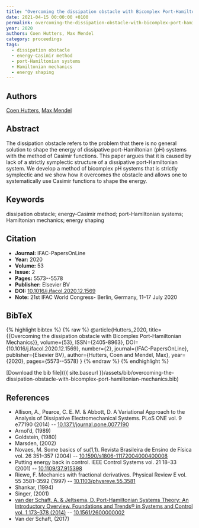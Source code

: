 ```yaml
---
title: "Overcoming the dissipation obstacle with Bicomplex Port-Hamiltonian Mechanics"
date: 2021-04-15 00:00:00 +0100
permalink: overcoming-the-dissipation-obstacle-with-bicomplex-port-hamiltonian-mechanics
year: 2020
authors: Coen Hutters, Max Mendel
category: proceedings
tags:
  - dissipation obstacle
  - energy-Casimir method
  - port-Hamiltonian systems
  - Hamiltonian mechanics
  - energy shaping
---
```

 
## Authors
[Coen Hutters](authors/coen-hutters), [Max Mendel](authors/max-mendel)
 
## Abstract
The dissipation obstacle refers to the problem that there is no general solution to shape the energy of dissipative port-Hamiltonian (pH) systems with the method of Casimir functions. This paper argues that it is caused by lack of a strictly symplectic structure of a dissipative port-Hamiltonian system. We develop a method of bicomplex pH systems that is strictly symplectic and we show how it overcomes the obstacle and allows one to systematically use Casimir functions to shape the energy.
 
## Keywords
dissipation obstacle; energy-Casimir method; port-Hamiltonian systems; Hamiltonian mechanics; energy shaping
 
## Citation
- **Journal:** IFAC-PapersOnLine
- **Year:** 2020
- **Volume:** 53
- **Issue:** 2
- **Pages:** 5573--5578
- **Publisher:** Elsevier BV
- **DOI:** [10.1016/j.ifacol.2020.12.1569](https://doi.org/10.1016/j.ifacol.2020.12.1569)
- **Note:** 21st IFAC World Congress- Berlin, Germany, 11–17 July 2020
 
## BibTeX
{% highlight bibtex %}
{% raw %}
@article{Hutters_2020,
  title={{Overcoming the dissipation obstacle with Bicomplex Port-Hamiltonian Mechanics}},
  volume={53},
  ISSN={2405-8963},
  DOI={10.1016/j.ifacol.2020.12.1569},
  number={2},
  journal={IFAC-PapersOnLine},
  publisher={Elsevier BV},
  author={Hutters, Coen and Mendel, Max},
  year={2020},
  pages={5573--5578}
}
{% endraw %}
{% endhighlight %}
 
[Download the bib file]({{ site.baseurl }}/assets/bib/overcoming-the-dissipation-obstacle-with-bicomplex-port-hamiltonian-mechanics.bib)
 
## References
- Allison, A., Pearce, C. E. M. & Abbott, D. A Variational Approach to the Analysis of Dissipative Electromechanical Systems. PLoS ONE vol. 9 e77190 (2014) -- [10.1371/journal.pone.0077190](https://doi.org/10.1371/journal.pone.0077190)
- Arnol’d, (1989)
- Goldstein, (1980)
- Marsden, (2002)
- Novaes, M. Some basics of su(1,1). Revista Brasileira de Ensino de Física vol. 26 351–357 (2004) -- [10.1590/s1806-11172004000400008](https://doi.org/10.1590/s1806-11172004000400008)
- Putting energy back in control. IEEE Control Systems vol. 21 18–33 (2001) -- [10.1109/37.915398](https://doi.org/10.1109/37.915398)
- Riewe, F. Mechanics with fractional derivatives. Physical Review E vol. 55 3581–3592 (1997) -- [10.1103/physreve.55.3581](https://doi.org/10.1103/physreve.55.3581)
- Shankar, (1994)
- Singer, (2001)
- [van der Schaft, A. & Jeltsema, D. Port-Hamiltonian Systems Theory: An Introductory Overview. Foundations and Trends® in Systems and Control vol. 1 173–378 (2014)](port-hamiltonian-systems-theory-an-introductory-overview) -- [10.1561/2600000002](https://doi.org/10.1561/2600000002)
- Van der Schaft, (2017)

